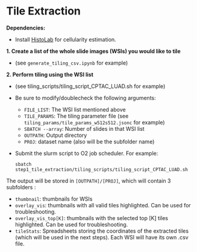 # Tile Extraction

**Dependencies:**

* Install [HistoLab](https://github.com/histolab/histolab) for cellularity estimation.

**1. Create a list of the whole slide images (WSIs) you would like to tile**

* (see `generate_tiling_csv.ipynb` for example)

**2. Perform tiling using the WSI list**

* (see tiling_scripts/tiling_script_CPTAC_LUAD.sh for example)
* Be sure to modify/doublecheck the following arguments:
  * `FILE_LIST`: The WSI list mentioned above
  * `TILE_PARAMS`: The tiling parameter file (see `tiling_params/tile_params_w512s512.jsonc` for example)
  * `SBATCH --array`: Number of slides in that WSI list
  * `OUTPATH`: Output directory
  * `PROJ`: dataset name (also will be the subfolder name)
* Submit the slurm script to O2 job scheduler. For example:

  ```
  sbatch step1_tile_extraction/tiling_scripts/tiling_script_CPTAC_LUAD.sh
  ```

The output will be stored in `[OUTPATH]/[PROJ]`, which will contain 3 subfolders :

* `thumbnail`: thumbnails for WSIs
* `overlay_vis`: thumbnails with all valid tiles highlighted. Can be used for troubleshooting.
* `overlay_vis_top[K]`: thumbnails with the selected top [K] tiles highlighted. Can be used for troubleshooting.
* `tileStats`: Spreadsheets storing the coordinates of the extracted tiles (which will be used in the next steps). Each WSI will have its own .csv file.

